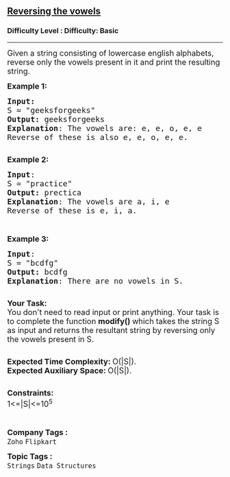 <h2><a href="https://www.geeksforgeeks.org/problems/reversing-the-vowels5304/1?page=1&company=Zoho&difficulty=Basic&sortBy=difficulty">Reversing the vowels</a></h2><h3>Difficulty Level : Difficulty: Basic</h3><hr><div class="problems_problem_content__Xm_eO"><p><span style="font-size: 18px;">Given a string consisting of lowercase english alphabets, reverse only the vowels present in it and print the resulting string.</span></p>
<p><span style="font-size: 18px;"><strong>Example 1:</strong></span></p>
<pre><span style="font-size: 18px;"><strong>Input:</strong>
S = "geeksforgeeks"
<strong>Output:</strong> geeksforgeeks
<strong>Explanation</strong>: The vowels are: e, e, o, e, e
Reverse of these is also e, e, o, e, e.</span>
</pre>
<p><br><span style="font-size: 18px;"><strong>Example 2:</strong></span></p>
<pre><span style="font-size: 18px;"><strong>Input</strong>: 
S = "practice"
<strong>Output:</strong> prectica
<strong>Explanation</strong>: The vowels are a, i, e
Reverse of these is e, i, a.</span>
</pre>
<p>&nbsp;</p>
<p><span style="font-size: 18px;"><strong>Example 3:</strong></span></p>
<pre><span style="font-size: 18px;"><strong>Input</strong>: 
S = "bcdfg"
<strong>Output:</strong> bcdfg
<strong>Explanation</strong>: There are no vowels in S.</span></pre>
<p><br><span style="font-size: 18px;"><strong>Your Task:</strong><br>You don't need to read input or print anything. Your task is to complete the function&nbsp;<strong>modify()&nbsp;</strong>which takes the string S as input and returns the resultant string by reversing only the vowels present in S.</span></p>
<p><br><span style="font-size: 18px;"><strong>Expected Time Complexity:&nbsp;</strong>O(|S|).<br><strong>Expected Auxiliary Space:&nbsp;</strong>O(|S|).</span></p>
<p><br><span style="font-size: 18px;"><strong>Constraints:</strong><br>1&lt;=|S|&lt;=10<sup>5</sup></span></p>
<p>&nbsp;</p></div><p><span style=font-size:18px><strong>Company Tags : </strong><br><code>Zoho</code>&nbsp;<code>Flipkart</code>&nbsp;<br><p><span style=font-size:18px><strong>Topic Tags : </strong><br><code>Strings</code>&nbsp;<code>Data Structures</code>&nbsp;